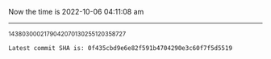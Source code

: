 Now the time is 2022-10-06 04:11:08 am

---

<small>1438030002179042070130255120358727</small>

```txt
Latest commit SHA is: 0f435cbd9e6e82f591b4704290e3c60f7f5d5519
```
